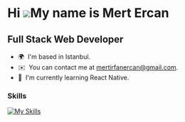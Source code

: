 Hi ![](https://user-images.githubusercontent.com/18350557/176309783-0785949b-9127-417c-8b55-ab5a4333674e.gif)My name is Mert Ercan
==================================================================================================================================
Full Stack Web Developer
-------------------------

* 🌍  I'm based in Istanbul.
* ✉️  You can contact me at [mertirfanercan@gmail.com](mailto:mertirfanercan@gmail.com).
* 🧠  I'm currently learning React Native.
<!--* 🖥️  See my portfolio at [https://mertercan.tech/] -->

###

### Skills


[![My Skills](https://skillicons.dev/icons?i=java,spring,hibernate,maven,js,ts,html,css,sass,bootstrap,vue,nuxtjs,react,nextjs,redux,nodejs,express,nestjs,go,py,fastapi,postgres,mysql,mongodb,webpack,docker,git,github,linux,idea&perline=15)](https://skillicons.dev)

<!-- &perline=x -->
